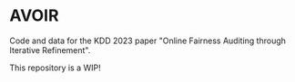 # AVOIR

Code and data for the KDD 2023 paper "Online Fairness Auditing through Iterative Refinement".

This repository is a WIP!


